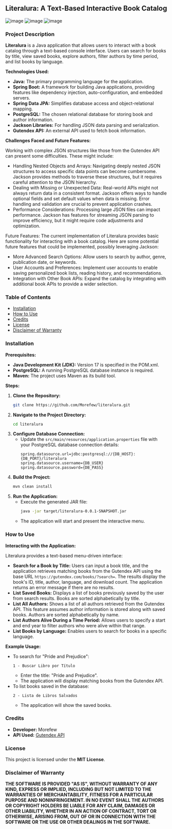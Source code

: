 ##  **Literalura: A Text-Based Interactive Book Catalog**
![image](https://img.shields.io/badge/Spring-6DB33F?style=for-the-badge&logo=spring&logoColor=white) ![image](https://img.shields.io/badge/PostgreSQL-316192?style=for-the-badge&logo=postgresql&logoColor=white) ![image](https://img.shields.io/badge/json-5E5C5C?style=for-the-badge&logo=json&logoColor=white)

### **Project Description**

**Literalura** is a Java application that allows users to interact with a book catalog through a text-based console interface. Users can search for books by title, view saved books, explore authors, filter authors by time period, and list books by language.

**Technologies Used:**

*   **Java:** The primary programming language for the application.
*   **Spring Boot:** A framework for building Java applications, providing features like dependency injection, auto-configuration, and embedded servers.
*   **Spring Data JPA:** Simplifies database access and object-relational mapping.
*   **PostgreSQL:** The chosen relational database for storing book and author information.
*   **Jackson Libraries:** For handling JSON data parsing and serialization.
*   **Gutendex API:** An external API used to fetch book information.

**Challenges Faced and Future Features:**

Working with complex JSON structures like those from the Gutendex API can
present some difficulties. These might include:
- Handling Nested Objects and Arrays: Navigating deeply nested JSON structures to access specific data points can become cumbersome. Jackson provides methods to traverse these structures, but it requires careful attention to the JSON hierarchy.
- Dealing with Missing or Unexpected Data: Real-world APIs might not always return data in a consistent format. Jackson offers ways to handle optional fields and set default values when data is missing. Error handling and validation are crucial to prevent application crashes.
- Performance Considerations:  Processing large JSON files can impact performance. Jackson has features for streaming JSON parsing to improve efficiency, but it might require code adjustments and optimization.

Future Features:
The current implementation of Literalura provides basic functionality for interacting with a book catalog. Here are some potential future features that could be implemented, possibly leveraging Jackson:
- More Advanced Search Options: Allow users to search by author, genre, publication date, or keywords.
- User Accounts and Preferences: Implement user accounts to enable saving personalized book lists, reading history, and recommendations.
- Integration with Other Book APIs: Expand the catalog by integrating with additional book APIs to provide a wider selection.
  
### **Table of Contents**

*   [Installation](#Installation)
*   [How to Use](#How-to-Use)
*   [Credits](#Credits)
*   [License](#License)
*   [Disclaimer of Warranty](#Disclaimer-of-Warranty)

### **Installation**

**Prerequisites:**

*   **Java Development Kit (JDK):** Version 17 is specified in the POM.xml.
*   **PostgreSQL:** A running PostgreSQL database instance is required.
*   **Maven:** The project uses Maven as its build tool.

**Steps:**

1.  **Clone the Repository:**
    ```bash
    git clone https://github.com/Morefew/literalura.git
    ```
2.  **Navigate to the Project Directory:**
    ```bash
    cd literalura
    ```
3.  **Configure Database Connection:**
    *   Update the `src/main/resources/application.properties` file with your PostgreSQL database connection details:
        ```
        spring.datasource.url=jdbc:postgresql://{DB_HOST}:{DB_PORT}/literalura
        spring.datasource.username={DB_USER}
        spring.datasource.password={DB_PASS}
        ```
4.  **Build the Project:**
    ```bash
    mvn clean install
    ```
5.  **Run the Application:**
    *   Execute the generated JAR file:
        ```bash
        java -jar target/literalura-0.0.1-SNAPSHOT.jar
        ```
    *   The application will start and present the interactive menu.

### **How to Use**

**Interacting with the Application:**

Literalura provides a text-based menu-driven interface:

*   **Search for a Book by Title:** Users can input a book title, and the application retrieves matching books from the Gutendex API using the base URL `https://gutendex.com/books/?search=`. The results display the book's ID, title, author, language, and download count. The application returns an error message if there are no results.
*   **List Saved Books:** Displays a list of books previously saved by the user from search results. Books are sorted alphabetically by title.
*   **List All Authors:** Shows a list of all authors retrieved from the Gutendex API. This feature assumes author information is stored along with saved books. Authors are sorted alphabetically by name.
*   **List Authors Alive During a Time Period:** Allows users to specify a start and end year to filter authors who were alive within that range.
*   **List Books by Language:** Enables users to search for books in a specific language.

**Example Usage:**

*   To search for "Pride and Prejudice":
    ```
    1 - Buscar Libro por Título
    ```
    *   Enter the title: "Pride and Prejudice".
    *   The application will display matching books from the Gutendex API.
*   To list books saved in the database:
    ```
    2 - Lista de Libros Salvados 
    ```
    *   The application will show the saved books.

### **Credits**

*   **Developer:** Morefew
*   **API Used:** [Gutendex API](https://gutendex.com/)

### **License**

This project is licensed under the **MIT License**.

### **Disclaimer of Warranty**

**THE SOFTWARE IS PROVIDED "AS IS", WITHOUT WARRANTY OF ANY KIND, EXPRESS OR IMPLIED, INCLUDING BUT NOT LIMITED TO THE WARRANTIES OF MERCHANTABILITY, FITNESS FOR A PARTICULAR PURPOSE AND NONINFRINGEMENT. IN NO EVENT SHALL THE AUTHORS OR COPYRIGHT HOLDERS BE LIABLE FOR ANY CLAIM, DAMAGES OR OTHER LIABILITY, WHETHER IN AN ACTION OF CONTRACT, TORT OR OTHERWISE, ARISING FROM, OUT OF OR IN CONNECTION WITH THE SOFTWARE OR THE USE OR OTHER DEALINGS IN THE SOFTWARE.** 

